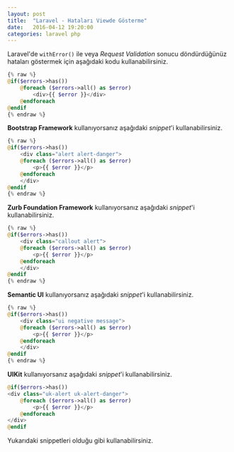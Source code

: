 ```yaml
---
layout: post
title:  "Laravel - Hataları Viewde Gösterme"
date:   2016-04-12 19:20:00
categories: laravel php
---
```


Laravel'de `withError()` ile veya _Request Validation_ sonucu döndürdüğünüz hataları göstermek için aşağıdaki kodu kullanabilirsiniz.

```php
{% raw %}
@if($errors->has())
	@foreach ($errors->all() as $error)
		<div>{{ $error }}</div>
	@endforeach
@endif
{% endraw %}
```

**Bootstrap Framework** kullanıyorsanız aşağıdaki _snippet_'i kullanabilirsiniz.

```php
{% raw %}
@if($errors->has())
	<div class="alert alert-danger">
	@foreach ($errors->all() as $error)
		<p>{{ $error }}</p>
	@endforeach
	</div>
@endif
{% endraw %}
```

**Zurb Foundation Framework** kullanıyorsanız aşağıdaki _snippet_'i kullanabilirsiniz.

```php
{% raw %}
@if($errors->has())
	<div class="callout alert">
	@foreach ($errors->all() as $error)
		<p>{{ $error }}</p>
	@endforeach
	</div>
@endif
{% endraw %}
```

**Semantic UI** kullanıyorsanız aşağıdaki _snippet_'i kullanabilirsiniz.

```php
{% raw %}
@if($errors->has())
	<div class="ui negative message">
	@foreach ($errors->all() as $error)
		<p>{{ $error }}</p>
	@endforeach
	</div>
@endif
{% endraw %}
```

**UIKit** kullanıyorsanız aşağıdaki _snippet_'i kullanabilirsiniz.

```php
@if($errors->has())
<div class="uk-alert uk-alert-danger">
	@foreach ($errors->all() as $error)
		<p>{{ $error }}</p>
	@endforeach
</div>
@endif
```

Yukarıdaki snippetleri olduğu gibi kullanabilirsiniz.
